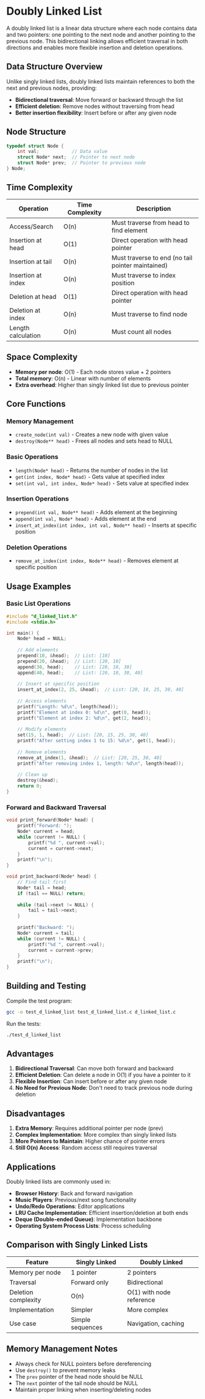# Doubly Linked List

A doubly linked list is a linear data structure where each node contains data and two pointers: one pointing to the next node and another pointing to the previous node. This bidirectional linking allows efficient traversal in both directions and enables more flexible insertion and deletion operations.

## Data Structure Overview

Unlike singly linked lists, doubly linked lists maintain references to both the next and previous nodes, providing:
- **Bidirectional traversal**: Move forward or backward through the list
- **Efficient deletion**: Remove nodes without traversing from head
- **Better insertion flexibility**: Insert before or after any given node

## Node Structure

```c
typedef struct Node {
    int val;            // Data value
    struct Node* next;  // Pointer to next node
    struct Node* prev;  // Pointer to previous node
} Node;
```

## Time Complexity

| Operation | Time Complexity | Description |
|-----------|----------------|-------------|
| Access/Search | O(n) | Must traverse from head to find element |
| Insertion at head | O(1) | Direct operation with head pointer |
| Insertion at tail | O(n) | Must traverse to end (no tail pointer maintained) |
| Insertion at index | O(n) | Must traverse to index position |
| Deletion at head | O(1) | Direct operation with head pointer |
| Deletion at index | O(n) | Must traverse to find node |
| Length calculation | O(n) | Must count all nodes |

## Space Complexity
- **Memory per node**: O(1) - Each node stores value + 2 pointers
- **Total memory**: O(n) - Linear with number of elements
- **Extra overhead**: Higher than singly linked list due to previous pointer

## Core Functions

### Memory Management
- `create_node(int val)` - Creates a new node with given value
- `destroy(Node** head)` - Frees all nodes and sets head to NULL

### Basic Operations
- `length(Node* head)` - Returns the number of nodes in the list
- `get(int index, Node* head)` - Gets value at specified index
- `set(int val, int index, Node* head)` - Sets value at specified index

### Insertion Operations
- `prepend(int val, Node** head)` - Adds element at the beginning
- `append(int val, Node* head)` - Adds element at the end
- `insert_at_index(int index, int val, Node** head)` - Inserts at specific position

### Deletion Operations
- `remove_at_index(int index, Node** head)` - Removes element at specific position

## Usage Examples

### Basic List Operations

```c
#include "d_linked_list.h"
#include <stdio.h>

int main() {
    Node* head = NULL;
    
    // Add elements
    prepend(10, &head);  // List: [10]
    prepend(20, &head);  // List: [20, 10]
    append(30, head);    // List: [20, 10, 30]
    append(40, head);    // List: [20, 10, 30, 40]
    
    // Insert at specific position
    insert_at_index(2, 25, &head);  // List: [20, 10, 25, 30, 40]
    
    // Access elements
    printf("Length: %d\n", length(head));
    printf("Element at index 0: %d\n", get(0, head));
    printf("Element at index 2: %d\n", get(2, head));
    
    // Modify elements
    set(15, 1, head);  // List: [20, 15, 25, 30, 40]
    printf("After setting index 1 to 15: %d\n", get(1, head));
    
    // Remove elements
    remove_at_index(1, &head);  // List: [20, 25, 30, 40]
    printf("After removing index 1, length: %d\n", length(head));
    
    // Clean up
    destroy(&head);
    return 0;
}
```

### Forward and Backward Traversal

```c
void print_forward(Node* head) {
    printf("Forward: ");
    Node* current = head;
    while (current != NULL) {
        printf("%d ", current->val);
        current = current->next;
    }
    printf("\n");
}

void print_backward(Node* head) {
    // Find tail first
    Node* tail = head;
    if (tail == NULL) return;
    
    while (tail->next != NULL) {
        tail = tail->next;
    }
    
    printf("Backward: ");
    Node* current = tail;
    while (current != NULL) {
        printf("%d ", current->val);
        current = current->prev;
    }
    printf("\n");
}
```

## Building and Testing

Compile the test program:
```bash
gcc -o test_d_linked_list test_d_linked_list.c d_linked_list.c
```

Run the tests:
```bash
./test_d_linked_list
```

## Advantages

1. **Bidirectional Traversal**: Can move both forward and backward
2. **Efficient Deletion**: Can delete a node in O(1) if you have a pointer to it
3. **Flexible Insertion**: Can insert before or after any given node
4. **No Need for Previous Node**: Don't need to track previous node during deletion

## Disadvantages

1. **Extra Memory**: Requires additional pointer per node (prev)
2. **Complex Implementation**: More complex than singly linked lists
3. **More Pointers to Maintain**: Higher chance of pointer errors
4. **Still O(n) Access**: Random access still requires traversal

## Applications

Doubly linked lists are commonly used in:

- **Browser History**: Back and forward navigation
- **Music Players**: Previous/next song functionality
- **Undo/Redo Operations**: Editor applications
- **LRU Cache Implementation**: Efficient insertion/deletion at both ends
- **Deque (Double-ended Queue)**: Implementation backbone
- **Operating System Process Lists**: Process scheduling

## Comparison with Singly Linked Lists

| Feature | Singly Linked | Doubly Linked |
|---------|---------------|---------------|
| Memory per node | 1 pointer | 2 pointers |
| Traversal | Forward only | Bidirectional |
| Deletion complexity | O(n) | O(1) with node reference |
| Implementation | Simpler | More complex |
| Use case | Simple sequences | Navigation, caching |

## Memory Management Notes

- Always check for NULL pointers before dereferencing
- Use `destroy()` to prevent memory leaks
- The `prev` pointer of the head node should be NULL
- The `next` pointer of the tail node should be NULL
- Maintain proper linking when inserting/deleting nodes